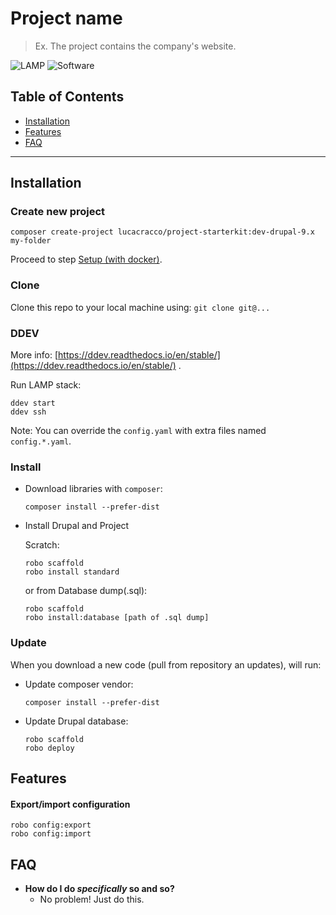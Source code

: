 # Project name

> Ex. The project contains the company's website.

![LAMP](https://img.shields.io/badge/LAMP-Docker-blue)
![Software](https://img.shields.io/badge/Software-Drupal8-blue)

## Table of Contents

- [Installation](#installation)
- [Features](#features)
- [FAQ](#faq)

---

## Installation

### Create new project

```shell
composer create-project lucacracco/project-starterkit:dev-drupal-9.x my-folder
```

Proceed to step [Setup (with docker)](#setup-with-docker).

### Clone

Clone this repo to your local machine using: `git clone git@...`

### DDEV

More
info: [https://ddev.readthedocs.io/en/stable/](https://ddev.readthedocs.io/en/stable/)
.

Run LAMP stack:

```shell
ddev start
ddev ssh
```

Note: You can override the `config.yaml` with extra files named `config.*.yaml`.

### Install

- Download libraries with `composer`:

  ```shell
  composer install --prefer-dist
  ```

- Install Drupal and Project

  Scratch:

  ```shell
  robo scaffold
  robo install standard
  ```

  or from Database dump(.sql):

  ```shell
  robo scaffold
  robo install:database [path of .sql dump]
  ```

### Update

When you download a new code (pull from repository an updates), will run:

* Update composer vendor:

  ```shell
  composer install --prefer-dist
  ```

* Update Drupal database:

  ```shell
  robo scaffold
  robo deploy
  ```

## Features

#### Export/import configuration

```shell
robo config:export
robo config:import
```

## FAQ

- **How do I do *specifically* so and so?**
    - No problem! Just do this.